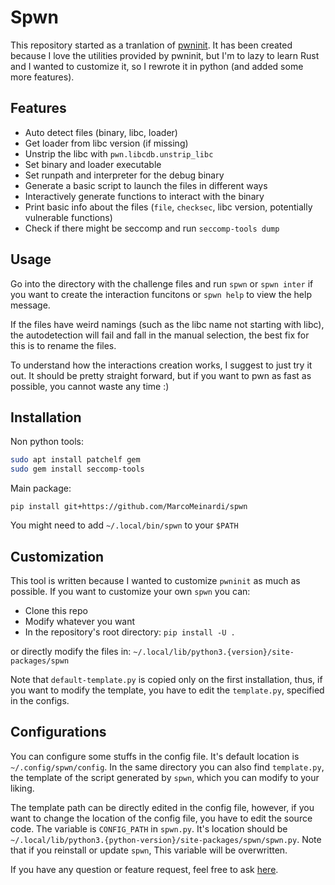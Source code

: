 # Spwn

This repository started as a tranlation of
[pwninit](https://github.com/io12/pwninit). It has been created because I
love the utilities provided by pwninit, but I'm to lazy to learn Rust and
I wanted to customize it, so I rewrote it in python (and added
some more features).

## Features
 * Auto detect files (binary, libc, loader)
 * Get loader from libc version (if missing)
 * Unstrip the libc with `pwn.libcdb.unstrip_libc`
 * Set binary and loader executable
 * Set runpath and interpreter for the debug binary
 * Generate a basic script to launch the files in different ways
 * Interactively generate functions to interact with the binary
 * Print basic info about the files (`file`, `checksec`, libc
 version, potentially vulnerable functions)
 * Check if there might be seccomp and run `seccomp-tools dump`

## Usage
Go into the directory with the challenge files and run `spwn` or `spwn inter`
if you want to create the interaction funcitons or `spwn help` to view the
help message.

If the files have weird namings (such as the libc name not starting with
libc), the autodetection will fail and fall in the manual selection,
the best fix for this is to rename the files.

To understand how the interactions creation works, I suggest to just try
it out. It should be pretty straight forward, but if you want to pwn
as fast as possible, you cannot waste any time :)

## Installation
Non python tools:
```bash
sudo apt install patchelf gem
sudo gem install seccomp-tools
```
Main package:
```
pip install git+https://github.com/MarcoMeinardi/spwn
```
You might need to add `~/.local/bin/spwn` to your `$PATH`

## Customization
This tool is written because I wanted to customize `pwninit` as much
as possible. If you want to customize your own `spwn` you can:
 - Clone this repo
 - Modify whatever you want
 - In the repository's root directory: `pip install -U .`

or directly modify the files in:
`~/.local/lib/python3.{version}/site-packages/spwn`

Note that `default-template.py` is copied only on the first installation,
thus, if you want to modify the template, you have to edit the
`template.py`, specified in the configs.

## Configurations
You can configure some stuffs in the config file. It's default location
is `~/.config/spwn/config`. In the same directory you can also find
`template.py`, the template of the script generated by `spwn`, which
you can modify to your liking.

The template path can be directly edited in the config file, however,
if you want to change the location of the config file, you have to
edit the source code. The variable is `CONFIG_PATH` in `spwn.py`.
It's location should be `~/.local/lib/python3.{python-version}/site-packages/spwn/spwn.py`. Note that if you reinstall or update `spwn`,
This variable will be overwritten.


If you have any question or feature request, feel free to ask
[here](https://github.com/MarcoMeinardi/spwn/issues).
